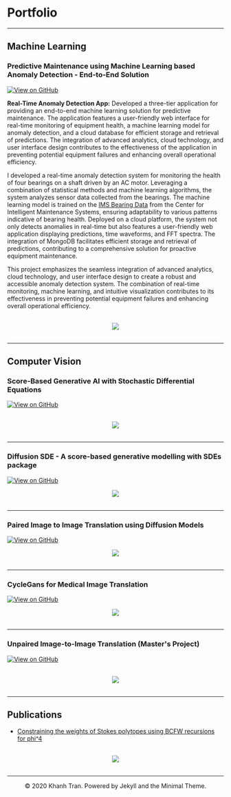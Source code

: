 # Portfolio

---

## Machine Learning

### Predictive Maintenance using Machine Learning based Anomaly Detection - End-to-End Solution

[![View on GitHub](https://img.shields.io/badge/GitHub-View_on_GitHub-blue?logo=GitHub)](https://github.com/Ishan-phys/predictive-maintenance-ml)

**Real-Time Anomaly Detection App:** 
Developed a three-tier application for providing an end-to-end machine learning solution for predictive maintenance. The application features a user-friendly web interface for real-time monitoring of equipment health, a machine learning model for anomaly detection, and a cloud database for efficient storage and retrieval of predictions. The integration of advanced analytics, cloud technology, and user interface design contributes to the effectiveness of the application in preventing potential equipment failures and enhancing overall operational efficiency.

I developed a real-time anomaly detection system for monitoring the health of four bearings on a shaft driven by an AC motor. Leveraging a combination of statistical methods and machine learning algorithms, the system analyzes sensor data collected from the bearings. The machine learning model is trained on the [IMS Bearing Data](https://www.nasa.gov/intelligent-systems-division/discovery-and-systems-health/pcoe/pcoe-data-set-repository/) from the Center for Intelligent Maintenance Systems, ensuring adaptability to various patterns indicative of bearing health. Deployed on a cloud platform, the system not only detects anomalies in real-time but also features a user-friendly web application displaying predictions, time waveforms, and FFT spectra. The integration of MongoDB facilitates efficient storage and retrieval of predictions, contributing to a comprehensive solution for proactive equipment maintenance.

This project emphasizes the seamless integration of advanced analytics, cloud technology, and user interface design to create a robust and accessible anomaly detection system. The combination of real-time monitoring, machine learning, and intuitive visualization contributes to its effectiveness in preventing potential equipment failures and enhancing overall operational efficiency.

<br>
<center><img src="images/fft.png?raw=true"/></center>
<br>

---

## Computer Vision 

### Score-Based Generative AI with Stochastic Differential Equations

[![View on GitHub](https://img.shields.io/badge/GitHub-View_on_GitHub-blue?logo=GitHub)](https://github.com/Ishan-phys/Generative-Modelling-with-SDEs)

<br>
<center><img src="images/diffusion schematic 2.jpg?raw=true"/></center>
<br>

---

### Diffusion SDE - A score-based generative modelling with SDEs package

[![View on GitHub](https://img.shields.io/badge/GitHub-View_on_GitHub-blue?logo=GitHub)](https://github.com/Ishan-phys/Diffusion-SDE)
<br>
<center><img src="images/header.png?raw=true"/></center>
<br>

---

### Paired Image to Image Translation using Diffusion Models

[![View on GitHub](https://img.shields.io/badge/GitHub-View_on_GitHub-blue?logo=GitHub)](https://github.com/Ishan-phys/paired-via-sde)
<br>
<center><img src="images/paired.png?raw=true"/></center>
<br>

---

### CycleGans for Medical Image Translation

[![View on GitHub](https://img.shields.io/badge/GitHub-View_on_GitHub-blue?logo=GitHub)](https://github.com/Ishan-phys/CycleGANs)
<br>
<center><img src="images/cyc_gan.png?raw=true"/></center>
<br>

---

### Unpaired Image-to-Image Translation (Master's Project)


[![View on GitHub](https://img.shields.io/badge/GitHub-View_on_GitHub-blue?logo=GitHub)](https://github.com/Ishan-phys/Unpaired-via-SDE)

<br>
<center><img src="images/thesis.png?raw=true"/></center>
<br>

---

## Publications

- [Constraining the weights of Stokes polytopes using BCFW recursions for phi^4](https://link.springer.com/article/10.1007/JHEP04(2021)064)

<br>
<center><img src="images/paper.png?raw=true"/></center>
<br>


---

<center>© 2020 Khanh Tran. Powered by Jekyll and the Minimal Theme.</center>
